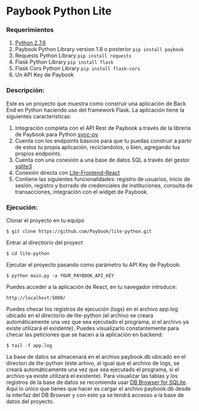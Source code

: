 
# Paybook Python Lite

### Requerimientos

1. [Python 2.7.6](https://www.python.org/downloads/)
2. Paybook Python Library version 1.8 o posterior ```pip install paybook```
3. Requests Python Library ```pip install requests```
4. Flask Python Library ```pip install flask```
5. Flask Cors Python Library ```pip install flask-cors```
6. Un API Key de Paybook

### Descripción:

Este es un proyecto que muestra como construir una aplicación de Back End en Python haciendo uso del framework Flask. La aplicación tiene la siguientes características:

1. Integración completa con el API Rest de Paybook a través de la librería de Paybook para Python [sync-py](https://github.com/Paybook/sync-py)
2. Cuenta con los endpoints básicos para que tu puedas construir a partir de estos tu propia aplicación, reciclandolos, o bien, agregando tus propios endpoints.
3. Cuenta con una conexión a una base de datos SQL a través del gestor [sqlite3](http://www.tutorialspoint.com/sqlite/sqlite_python.htm)
4. Conexión directa con [Lite-Frontend-React](https://github.com/Paybook/lite-frontend-react)
5. Contiene las siguientes funcionalidades: registro de usuarios, inicio de sesión, registro y borrado de credenciales de instituciones, consulta de transacciones, integración con el widget de Paybook.

### Ejecución:

Clonar el proyecto en tu equipo

```
$ git clone https://github.com/Paybook/lite-python.git
```

Entrar al directiorio del proyect

```
$ cd lite-python
```

Ejecutar el proyecto pasando como parámetro tu API Key de Paybook:

```
$ python main.py -a YOUR_PAYBOOK_API_KEY
```

Puedes acceder a la aplicación de React, en tu navegador introduce:

```
http://localhost:5000/
```

Puedes checar los registros de ejecución (logs) en el archivo app.log ubicado en el directorio de lite-python (el archivo se creara automáticamente una vez que sea ejecutado el programa, si el archivo ya existe utilizará el existente). Puedes visualizarlo constantemente para checar las peticiones que se hacen a la aplicación en backend:

```
$ tail -f app.log
```

La base de datos se almacenará en el archivo paybook.db ubicado en el directori de lite-python (este arhivo, al igual que el archivo de logs, se creará automáticamente una vez que sea ejecutado el programa, si el archivo ya existe utilizará el existente). Para visualizar las tablas y los registros de la base de datos se recomienda usar [DB Browser for SQLite](http://sqlitebrowser.org/). Aquí lo único que tienes que hacer es cargar el archivo paybook.db desde la interfaz del DB Browser y con esto ya se tendrá accesso a la base de datos del proyecto.












































